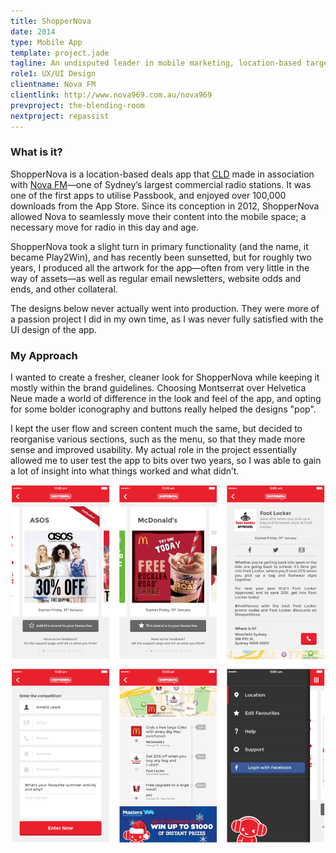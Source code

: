 ```yaml
---
title: ShopperNova
date: 2014
type: Mobile App
template: project.jade
tagline: An undisputed leader in mobile marketing, location-based targeting and data-collection.
role1: UX/UI Design
clientname: Nova FM
clientlink: http://www.nova969.com.au/nova969
prevproject: the-blending-room
nextproject: repassist
---
```


### What is it?

ShopperNova is a location-based deals app that <a href="http://creativelicence.com.au/" target="_blank" class="link-highlight">CLD</a> made in association with <a href="http://www.nova969.com.au/nova969/" target="_blank" class="link-highlight">Nova FM</a>&mdash;one of Sydney’s largest commercial radio stations. It was one of the first apps to utilise Passbook, and enjoyed over 100,000 downloads from the App Store. Since its conception in 2012, ShopperNova allowed Nova to seamlessly move their content into the mobile space; a necessary move for radio in this day and age.

ShopperNova took a slight turn in primary functionality (and the name, it became Play2Win), and has recently been sunsetted, but for roughly two years, I produced all the artwork for the app—often from very little in the way of assets—as well as regular email newsletters, website odds and ends, and other collateral.

The designs below never actually went into production. They were more of a passion project I did in my own time, as I was never fully satisfied with the UI design of the app.

### My Approach

I wanted to create a fresher, cleaner look for ShopperNova while keeping it mostly within the brand guidelines. Choosing Montserrat over Helvetica Neue made a world of difference in the look and feel of the app, and opting for some bolder iconography and buttons really helped the designs "pop".

I kept the user flow and screen content much the same, but decided to reorganise various sections, such as the menu, so that they made more sense and improved usability. My actual role in the project essentially allowed me to user test the app to bits over two years, so I was able to gain a lot of insight into what things worked and what didn’t.

![ShopperNova](shoppernova-1.jpg "ShopperNova")